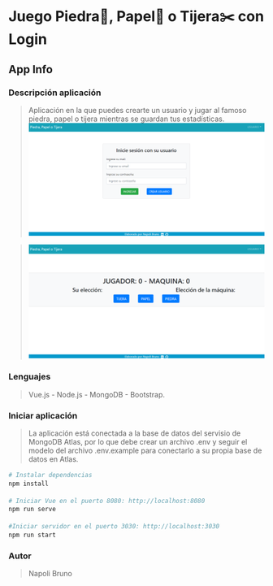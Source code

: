 # Juego Piedra💎, Papel📄 o Tijera✂️ con Login

## App Info

### Descripción aplicación
> Aplicación en la que puedes crearte un usuario y jugar al famoso piedra, papel o tijera mientras se guardan tus estadísticas.
![Screenshot](src/assets/login.png)

>![Screenshot](src/assets/juego.png)

### Lenguajes
>Vue.js - Node.js - MongoDB - Bootstrap.

### Iniciar aplicación
>La aplicación está conectada a la base de datos del servisio de MongoDB Atlas,
>por lo que debe crear un archivo .env y seguir el modelo del archivo .env.example para conectarlo a su propia base de datos 
>en Atlas.

```bash
# Instalar dependencias
npm install

# Iniciar Vue en el puerto 8080: http://localhost:8080
npm run serve

#Iniciar servidor en el puerto 3030: http://localhost:3030
npm run start
```

### Autor
>Napoli Bruno